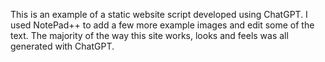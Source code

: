 This is an example of a static website script developed using ChatGPT. I used NotePad++ to add a few more example images and edit some of the text. The majority of the way this site works, looks and feels was all generated with ChatGPT.
